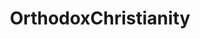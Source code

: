 ---
title: OrthodoxChristianity
crosslinks:
- youtubefactsbot
- Christianity
- Catholicism
- youtubot
- ExCopticOrthodox
- OrthodoxChants
- autotldr
- u_imguralbumbot
- cosmicservant
- Reformed
- DebateReligion
- tmsbmeta
- heroesofthestorm
- exmormon
- xkcd
- AskHistorians
- vexillologycirclejerk
- history
- translator
- DebateFascism
---